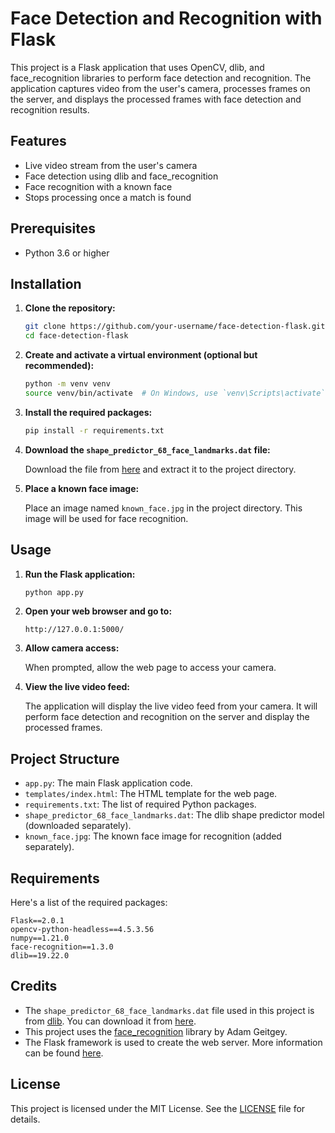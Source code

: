 # Face Detection and Recognition with Flask

This project is a Flask application that uses OpenCV, dlib, and face_recognition libraries to perform face detection and recognition. The application captures video from the user's camera, processes frames on the server, and displays the processed frames with face detection and recognition results.

## Features

- Live video stream from the user's camera
- Face detection using dlib and face_recognition
- Face recognition with a known face
- Stops processing once a match is found

## Prerequisites

- Python 3.6 or higher

## Installation

1. **Clone the repository:**

   ```sh
   git clone https://github.com/your-username/face-detection-flask.git
   cd face-detection-flask
   ```

2. **Create and activate a virtual environment (optional but recommended):**

   ```sh
   python -m venv venv
   source venv/bin/activate  # On Windows, use `venv\Scripts\activate`
   ```

3. **Install the required packages:**

   ```sh
   pip install -r requirements.txt
   ```

4. **Download the `shape_predictor_68_face_landmarks.dat` file:**

   Download the file from [here](http://dlib.net/files/shape_predictor_68_face_landmarks.dat.bz2) and extract it to the project directory.

5. **Place a known face image:**

   Place an image named `known_face.jpg` in the project directory. This image will be used for face recognition.

## Usage

1. **Run the Flask application:**

   ```sh
   python app.py
   ```

2. **Open your web browser and go to:**

   ```
   http://127.0.0.1:5000/
   ```

3. **Allow camera access:**

   When prompted, allow the web page to access your camera.

4. **View the live video feed:**

   The application will display the live video feed from your camera. It will perform face detection and recognition on the server and display the processed frames.

## Project Structure

- `app.py`: The main Flask application code.
- `templates/index.html`: The HTML template for the web page.
- `requirements.txt`: The list of required Python packages.
- `shape_predictor_68_face_landmarks.dat`: The dlib shape predictor model (downloaded separately).
- `known_face.jpg`: The known face image for recognition (added separately).

## Requirements

Here's a list of the required packages:

```
Flask==2.0.1
opencv-python-headless==4.5.3.56
numpy==1.21.0
face-recognition==1.3.0
dlib==19.22.0
```

## Credits

- The `shape_predictor_68_face_landmarks.dat` file used in this project is from [dlib](http://dlib.net/). You can download it from [here](http://dlib.net/files/shape_predictor_68_face_landmarks.dat.bz2).
- This project uses the [face_recognition](https://github.com/ageitgey/face_recognition) library by Adam Geitgey.
- The Flask framework is used to create the web server. More information can be found [here](https://flask.palletsprojects.com/).

## License

This project is licensed under the MIT License. See the [LICENSE](LICENSE) file for details.
